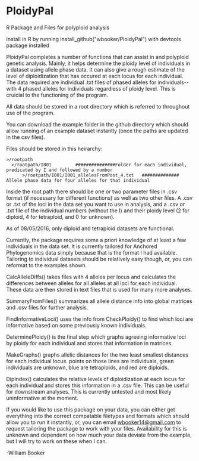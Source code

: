 # PloidyPal
R Package and Files for polyploid analysis

Install in R by running install_github("wbooker/PloidyPal") with devtools package installed 

PloidyPal completes a number of functions that can assist in and polyploid genetic analysis. Mainly, it helps determine the ploidy level of individuals in a dataset using allele phase data. It can also give a rough estimate of the level of diploidization that has occured at each locus for each individual. The data required are individual .txt files of phased alleles for individuals--with 4 phased alleles for individuals regardless of ploidy level. This is cruicial to the functioning of the program.

All data should be stored in a root directory which is referred to throughout use of the program.

You can download the example folder in the github directory which should allow running of an example dataset instantly (once the paths are updated in the csv files).

Files should be stored in this heirarchy:


    >/rootpath
      >/rootpath/I001         ###############Folder for each individual, predicated by I and followed by a number
          >/rootpath/I001/I001_allelesFromPost_4.txt   ############## Allele phase data for four alleles for that individual

Inside the root path there should be one or two parameter files in .csv format (if necessary for different functions) as well as two other files. A .csv or .txt of the loci in the data set you want to use in analysis, and a .csv or .txt file of the individual numbers (without the I) and their ploidy level (2 for diploid, 4 for tetraploid, and 0 for unknown).

As of 08/05/2016, only diploid and tetraploid datasets are functional. 

Currently, the package requires some a priori knowledge of at least a few individuals in the data set. It is currently tailored for  Anchored Phylogenomics data simply because that is the format I had available. Tailoring to individual datasets should be relatively easy though, or, you can reformat to the examples shown.



CalcAlleleDiffs() takes files with 4 alleles per locus and calculates the differences between alleles for all alleles at all loci for each individual. These data are then stored in text files that is used for many more analyses. 

SummaryFromFiles() summarizes all allele distance info into global matrices and .csv files for further analysis. 

FindInformativeLoci() uses the info from CheckPloidy() to find which loci are informative based on some previously known individuals. 

DeterminePloidy() is the final step which graphs agreeing informative loci by ploidy for each individual and stores that information in matrices. 

MakeGraphs() graphs allelic distances for the two least smallest distances for each individual locus. points on those lines are individuals, green individuals are unknown, blue are tetraploids, and red are diploids. 

DipIndex() calculates the relative levels of diploidization at each locus for each individual and stores this information in a .csv file. This can be useful for downstream analyses. This is currently untested and most likely uninformative at the moment.


If you would like to use this package on your data, you can either get everything into the correct compatable filetypes and formats which should allow you to run it instantly, or, you can email wbooker14@gmail.com to request tailoring the package to work with your files. Availability for this is unknown and dependent on how much your data deviate from the example, but I will try to work on these when I can. 

-William Booker
